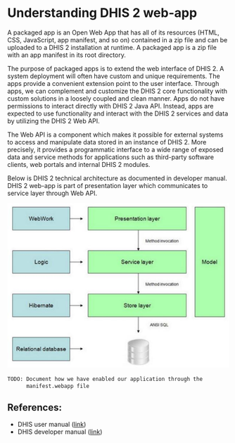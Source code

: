 # Understanding DHIS 2 web-app
A packaged app is an Open Web App that has all of its resources (HTML, CSS,
JavaScript, app manifest, and so on) contained in a zip file and can be uploaded
to a DHIS 2 installation at runtime. A packaged app is a zip file with an app
manifest in its root directory.

The purpose of packaged apps is to extend the web interface of DHIS 2. A system
deployment will often have custom and unique requirements. The apps provide a
convenient extension point to the user interface. Through apps, we can
complement and customize the DHIS 2 core functionality with custom solutions in
a loosely coupled and clean manner. Apps do not have permissions to interact
directly with DHIS 2 Java API. Instead, apps are expected to use functionality
and interact with the DHIS 2 services and data by utilizing the DHIS 2 Web API.

The Web API is a component which makes it possible for external systems to
access and manipulate data stored in an instance of DHIS 2. More precisely,
it provides a programmatic interface to a wide range of exposed data and service
methods for applications such as third-party software clients, web portals and
internal DHIS 2 modules.

Below is DHIS 2 technical architecture as documented in developer manual. DHIS 2
web-app is part of presentation layer which communicates to service layer
through Web API.

![DHIS2 architecture](dhis2-arch.jpg)

    TODO: Document how we have enabled our application through the
          manifest.webapp file

## References:
- DHIS user manual ([link](https://www.dhis2.org/doc/snapshot/en/end-user/html/dhis2_end_user_manual.html))
- DHIS developer manual ([link](https://www.dhis2.org/doc/snapshot/en/developer/dhis2_developer_manual.pdf))
